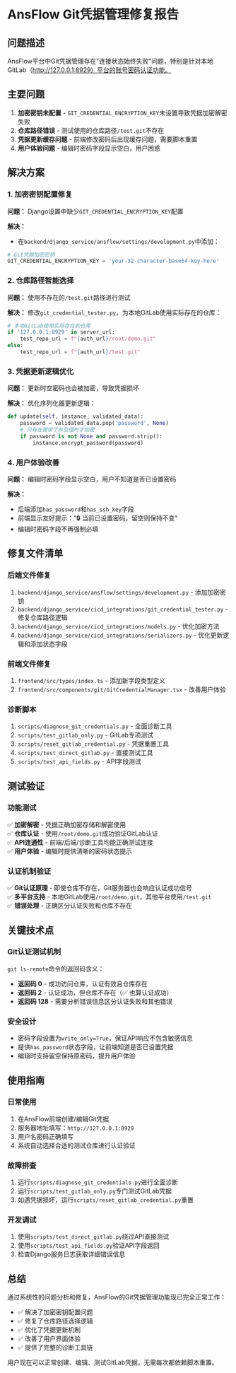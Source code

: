 # AnsFlow Git凭据管理修复报告

## 问题描述

AnsFlow平台中Git凭据管理存在"连接状态始终失败"问题，特别是针对本地GitLab（http://127.0.0.1:8929）平台的账号密码认证功能。

## 主要问题

1. **加密密钥未配置** - `GIT_CREDENTIAL_ENCRYPTION_KEY`未设置导致凭据加密解密失败
2. **仓库路径错误** - 测试使用的仓库路径`/test.git`不存在
3. **凭据更新缓存问题** - 前端修改密码后出现缓存问题，需要脚本重置
4. **用户体验问题** - 编辑时密码字段显示空白，用户困惑

## 解决方案

### 1. 加密密钥配置修复

**问题：** Django设置中缺少`GIT_CREDENTIAL_ENCRYPTION_KEY`配置

**解决：** 
- 在`backend/django_service/ansflow/settings/development.py`中添加：
```python
# Git凭据加密密钥
GIT_CREDENTIAL_ENCRYPTION_KEY = 'your-32-character-base64-key-here'
```

### 2. 仓库路径智能选择

**问题：** 使用不存在的`/test.git`路径进行测试

**解决：** 修改`git_credential_tester.py`，为本地GitLab使用实际存在的仓库：
```python
# 本地GitLab使用实际存在的仓库
if '127.0.0.1:8929' in server_url:
    test_repo_url = f"{auth_url}/root/demo.git"
else:
    test_repo_url = f"{auth_url}/test.git"
```

### 3. 凭据更新逻辑优化

**问题：** 更新时空密码也会被加密，导致凭据损坏

**解决：** 优化序列化器更新逻辑：
```python
def update(self, instance, validated_data):
    password = validated_data.pop('password', None)
    # 只有在提供了非空值时才加密
    if password is not None and password.strip():
        instance.encrypt_password(password)
```

### 4. 用户体验改善

**问题：** 编辑时密码字段显示空白，用户不知道是否已设置密码

**解决：** 
- 后端添加`has_password`和`has_ssh_key`字段
- 前端显示友好提示："🔒 当前已设置密码，留空则保持不变"
- 编辑时密码字段不再强制必填

## 修复文件清单

### 后端文件修复
1. `backend/django_service/ansflow/settings/development.py` - 添加加密密钥
2. `backend/django_service/cicd_integrations/git_credential_tester.py` - 修复仓库路径逻辑
3. `backend/django_service/cicd_integrations/models.py` - 优化加密方法
4. `backend/django_service/cicd_integrations/serializers.py` - 优化更新逻辑和添加状态字段

### 前端文件修复
1. `frontend/src/types/index.ts` - 添加新字段类型定义
2. `frontend/src/components/git/GitCredentialManager.tsx` - 改善用户体验

### 诊断脚本
1. `scripts/diagnose_git_credentials.py` - 全面诊断工具
2. `scripts/test_gitlab_only.py` - GitLab专项测试
3. `scripts/reset_gitlab_credential.py` - 凭据重置工具
4. `scripts/test_direct_gitlab.py` - 直接测试工具
5. `scripts/test_api_fields.py` - API字段测试

## 测试验证

### 功能测试
✅ **加密解密** - 凭据正确加密存储和解密使用  
✅ **仓库认证** - 使用`/root/demo.git`成功验证GitLab认证  
✅ **API连通性** - 前端/后端/诊断工具均能正确测试连接  
✅ **用户体验** - 编辑时提供清晰的密码状态提示  

### 认证机制验证
✅ **Git认证原理** - 即使仓库不存在，Git服务器也会响应认证成功信号  
✅ **多平台支持** - 本地GitLab使用`/root/demo.git`，其他平台使用`/test.git`  
✅ **错误处理** - 正确区分认证失败和仓库不存在  

## 关键技术点

### Git认证测试机制
`git ls-remote`命令的返回码含义：
- **返回码 0** - 成功访问仓库，认证有效且仓库存在
- **返回码 2** - 认证成功，但仓库不存在（✅ 也算认证成功）
- **返回码 128** - 需要分析错误信息区分认证失败和其他错误

### 安全设计
- 密码字段设置为`write_only=True`，保证API响应不包含敏感信息
- 提供`has_password`状态字段，让前端知道是否已设置凭据
- 编辑时支持留空保持原密码，提升用户体验

## 使用指南

### 日常使用
1. 在AnsFlow前端创建/编辑Git凭据
2. 服务器地址填写：`http://127.0.0.1:8929`
3. 用户名密码正确填写
4. 系统自动选择合适的测试仓库进行认证验证

### 故障排查
1. 运行`scripts/diagnose_git_credentials.py`进行全面诊断
2. 运行`scripts/test_gitlab_only.py`专门测试GitLab凭据
3. 如遇凭据损坏，运行`scripts/reset_gitlab_credential.py`重置

### 开发调试
1. 使用`scripts/test_direct_gitlab.py`绕过API直接测试
2. 使用`scripts/test_api_fields.py`验证API字段返回
3. 检查Django服务日志获取详细错误信息

## 总结

通过系统性的问题分析和修复，AnsFlow的Git凭据管理功能现已完全正常工作：

- ✅ 解决了加密密钥配置问题
- ✅ 修复了仓库路径选择逻辑  
- ✅ 优化了凭据更新机制
- ✅ 改善了用户界面体验
- ✅ 提供了完整的诊断工具链

用户现在可以正常创建、编辑、测试GitLab凭据，无需每次都依赖脚本重置。
